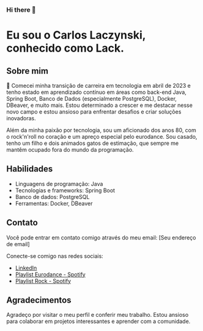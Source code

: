 ### Hi there 👋

# Eu sou o Carlos Laczynski, conhecido como Lack.

## Sobre mim

🚀 Comecei minha transição de carreira em tecnologia em abril de 2023 e tenho estado em aprendizado contínuo em áreas como back-end Java, Spring Boot, Banco de Dados (especialmente PostgreSQL), Docker, DBeaver, e muito mais. Estou determinado a crescer e me destacar nesse novo campo e estou ansioso para enfrentar desafios e criar soluções inovadoras.

Além da minha paixão por tecnologia, sou um aficionado dos anos 80, com o rock'n'roll no coração e um apreço especial pelo eurodance. Sou casado, tenho um filho e dois animados gatos de estimação, que sempre me mantêm ocupado fora do mundo da programação.

## Habilidades

- Linguagens de programação: Java
- Tecnologias e frameworks: Spring Boot
- Banco de dados: PostgreSQL
- Ferramentas: Docker, DBeaver

## Contato

Você pode entrar em contato comigo através do meu email: [Seu endereço de email]

Conecte-se comigo nas redes sociais:

- [LinkedIn](https://www.linkedin.com/in/calj82)
- [Playlist Eurodance - Spotify](https://open.spotify.com/playlist/52YcwQIRrDUZ9atOcOqjFu)
- [Playlist Rock - Spotify](https://open.spotify.com/playlist/37i9dQZF1DXcmaoFmN75bi)

## Agradecimentos

Agradeço por visitar o meu perfil e conferir meu trabalho. Estou ansioso para colaborar em projetos interessantes e aprender com a comunidade.
